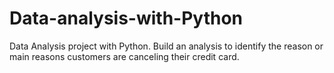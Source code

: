 # Data-analysis-with-Python
Data Analysis project with Python. Build an analysis to identify the reason or main reasons customers are canceling their credit card.

